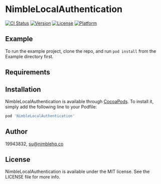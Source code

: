 # NimbleLocalAuthentication

[![CI Status](https://img.shields.io/travis/19943832/NimbleLocalAuthentication.svg?style=flat)](https://travis-ci.org/19943832/NimbleLocalAuthentication)
[![Version](https://img.shields.io/cocoapods/v/NimbleLocalAuthentication.svg?style=flat)](https://cocoapods.org/pods/NimbleLocalAuthentication)
[![License](https://img.shields.io/cocoapods/l/NimbleLocalAuthentication.svg?style=flat)](https://cocoapods.org/pods/NimbleLocalAuthentication)
[![Platform](https://img.shields.io/cocoapods/p/NimbleLocalAuthentication.svg?style=flat)](https://cocoapods.org/pods/NimbleLocalAuthentication)

## Example

To run the example project, clone the repo, and run `pod install` from the Example directory first.

## Requirements

## Installation

NimbleLocalAuthentication is available through [CocoaPods](https://cocoapods.org). To install
it, simply add the following line to your Podfile:

```ruby
pod 'NimbleLocalAuthentication'
```

## Author

19943832, su@nimblehq.co

## License

NimbleLocalAuthentication is available under the MIT license. See the LICENSE file for more info.
